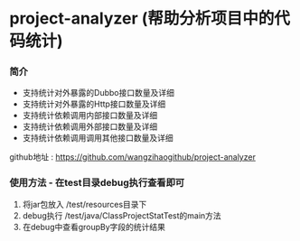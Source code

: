 # project-analyzer (帮助分析项目中的代码统计)

### 简介

- 支持统计对外暴露的Dubbo接口数量及详细
- 支持统计对外暴露的Http接口数量及详细
- 支持统计依赖调用内部接口数量及详细
- 支持统计依赖调用外部接口数量及详细
- 支持统计依赖调用调用其他接口数量及详细

github地址 : https://github.com/wangzihaogithub/project-analyzer

### 使用方法 - 在test目录debug执行查看即可

1. 将jar包放入 /test/resources目录下
2. debug执行 /test/java/ClassProjectStatTest的main方法
3. 在debug中查看groupBy字段的统计结果
